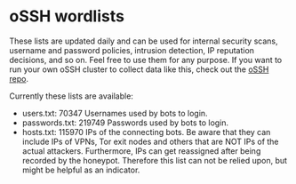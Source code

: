 # oSSH wordlists
These lists are updated daily and can be used for internal security scans, username and password policies, intrusion detection, IP reputation decisions, and so on. Feel free to use them for any purpose. If you want to run your own oSSH cluster to collect data like this, check out the [oSSH repo](https://github.com/toxyl/ossh).  

Currently these lists are available:  
- users.txt: 70347                                                                                                                                                                                                                                                                                                Usernames used by bots to login. 
- passwords.txt: 219749                                                                                                                                                                                                                                                                                                Passwords used by bots to login. 
- hosts.txt: 115970                                                                                                                                                                                                                                                                                                IPs of the connecting bots. Be aware that they can include IPs of VPNs, Tor exit nodes and others that are NOT IPs of the actual attackers. Furthermore, IPs can get reassigned after being recorded by the honeypot. Therefore this list can not be relied upon, but might be helpful as an indicator.
